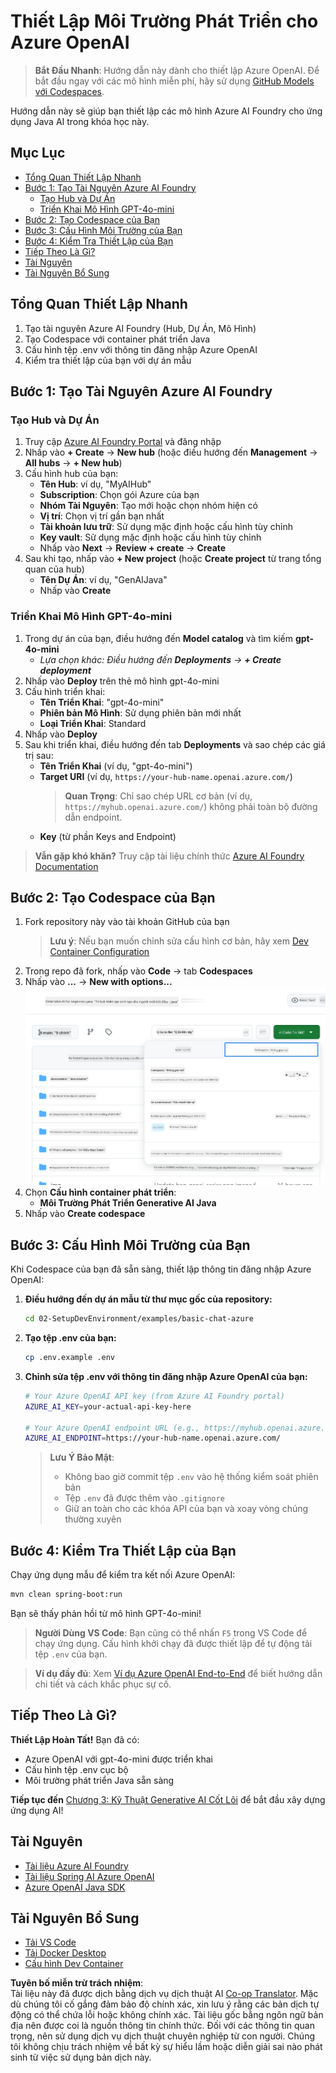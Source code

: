 <!--
CO_OP_TRANSLATOR_METADATA:
{
  "original_hash": "bfdb4b4eadbee3a59ef742439f58326a",
  "translation_date": "2025-07-27T13:18:18+00:00",
  "source_file": "02-SetupDevEnvironment/getting-started-azure-openai.md",
  "language_code": "vi"
}
-->
# Thiết Lập Môi Trường Phát Triển cho Azure OpenAI

> **Bắt Đầu Nhanh**: Hướng dẫn này dành cho thiết lập Azure OpenAI. Để bắt đầu ngay với các mô hình miễn phí, hãy sử dụng [GitHub Models với Codespaces](./README.md#quick-start-cloud).

Hướng dẫn này sẽ giúp bạn thiết lập các mô hình Azure AI Foundry cho ứng dụng Java AI trong khóa học này.

## Mục Lục

- [Tổng Quan Thiết Lập Nhanh](../../../02-SetupDevEnvironment)
- [Bước 1: Tạo Tài Nguyên Azure AI Foundry](../../../02-SetupDevEnvironment)
  - [Tạo Hub và Dự Án](../../../02-SetupDevEnvironment)
  - [Triển Khai Mô Hình GPT-4o-mini](../../../02-SetupDevEnvironment)
- [Bước 2: Tạo Codespace của Bạn](../../../02-SetupDevEnvironment)
- [Bước 3: Cấu Hình Môi Trường của Bạn](../../../02-SetupDevEnvironment)
- [Bước 4: Kiểm Tra Thiết Lập của Bạn](../../../02-SetupDevEnvironment)
- [Tiếp Theo Là Gì?](../../../02-SetupDevEnvironment)
- [Tài Nguyên](../../../02-SetupDevEnvironment)
- [Tài Nguyên Bổ Sung](../../../02-SetupDevEnvironment)

## Tổng Quan Thiết Lập Nhanh

1. Tạo tài nguyên Azure AI Foundry (Hub, Dự Án, Mô Hình)
2. Tạo Codespace với container phát triển Java
3. Cấu hình tệp .env với thông tin đăng nhập Azure OpenAI
4. Kiểm tra thiết lập của bạn với dự án mẫu

## Bước 1: Tạo Tài Nguyên Azure AI Foundry

### Tạo Hub và Dự Án

1. Truy cập [Azure AI Foundry Portal](https://ai.azure.com/) và đăng nhập
2. Nhấp vào **+ Create** → **New hub** (hoặc điều hướng đến **Management** → **All hubs** → **+ New hub**)
3. Cấu hình hub của bạn:
   - **Tên Hub**: ví dụ, "MyAIHub"
   - **Subscription**: Chọn gói Azure của bạn
   - **Nhóm Tài Nguyên**: Tạo mới hoặc chọn nhóm hiện có
   - **Vị trí**: Chọn vị trí gần bạn nhất
   - **Tài khoản lưu trữ**: Sử dụng mặc định hoặc cấu hình tùy chỉnh
   - **Key vault**: Sử dụng mặc định hoặc cấu hình tùy chỉnh
   - Nhấp vào **Next** → **Review + create** → **Create**
4. Sau khi tạo, nhấp vào **+ New project** (hoặc **Create project** từ trang tổng quan của hub)
   - **Tên Dự Án**: ví dụ, "GenAIJava"
   - Nhấp vào **Create**

### Triển Khai Mô Hình GPT-4o-mini

1. Trong dự án của bạn, điều hướng đến **Model catalog** và tìm kiếm **gpt-4o-mini**
   - *Lựa chọn khác: Điều hướng đến **Deployments** → **+ Create deployment***
2. Nhấp vào **Deploy** trên thẻ mô hình gpt-4o-mini
3. Cấu hình triển khai:
   - **Tên Triển Khai**: "gpt-4o-mini"
   - **Phiên bản Mô Hình**: Sử dụng phiên bản mới nhất
   - **Loại Triển Khai**: Standard
4. Nhấp vào **Deploy**
5. Sau khi triển khai, điều hướng đến tab **Deployments** và sao chép các giá trị sau:
   - **Tên Triển Khai** (ví dụ, "gpt-4o-mini")
   - **Target URI** (ví dụ, `https://your-hub-name.openai.azure.com/`) 
      > **Quan Trọng**: Chỉ sao chép URL cơ bản (ví dụ, `https://myhub.openai.azure.com/`) không phải toàn bộ đường dẫn endpoint.
   - **Key** (từ phần Keys and Endpoint)

> **Vẫn gặp khó khăn?** Truy cập tài liệu chính thức [Azure AI Foundry Documentation](https://learn.microsoft.com/azure/ai-foundry/how-to/create-projects?tabs=ai-foundry&pivots=hub-project)

## Bước 2: Tạo Codespace của Bạn

1. Fork repository này vào tài khoản GitHub của bạn
   > **Lưu ý**: Nếu bạn muốn chỉnh sửa cấu hình cơ bản, hãy xem [Dev Container Configuration](../../../.devcontainer/devcontainer.json)
2. Trong repo đã fork, nhấp vào **Code** → tab **Codespaces**
3. Nhấp vào **...** → **New with options...**
![tạo codespace với tùy chọn](../../../translated_images/codespaces.9945ded8ceb431a58e8bee7f212e8c62b55733b7e302fd58194fadc95472fa3c.vi.png)
4. Chọn **Cấu hình container phát triển**: 
   - **Môi Trường Phát Triển Generative AI Java**
5. Nhấp vào **Create codespace**

## Bước 3: Cấu Hình Môi Trường của Bạn

Khi Codespace của bạn đã sẵn sàng, thiết lập thông tin đăng nhập Azure OpenAI:

1. **Điều hướng đến dự án mẫu từ thư mục gốc của repository:**
   ```bash
   cd 02-SetupDevEnvironment/examples/basic-chat-azure
   ```

2. **Tạo tệp .env của bạn:**
   ```bash
   cp .env.example .env
   ```

3. **Chỉnh sửa tệp .env với thông tin đăng nhập Azure OpenAI của bạn:**
   ```bash
   # Your Azure OpenAI API key (from Azure AI Foundry portal)
   AZURE_AI_KEY=your-actual-api-key-here
   
   # Your Azure OpenAI endpoint URL (e.g., https://myhub.openai.azure.com/)
   AZURE_AI_ENDPOINT=https://your-hub-name.openai.azure.com/
   ```

   > **Lưu Ý Bảo Mật**: 
   > - Không bao giờ commit tệp `.env` vào hệ thống kiểm soát phiên bản
   > - Tệp `.env` đã được thêm vào `.gitignore`
   > - Giữ an toàn cho các khóa API của bạn và xoay vòng chúng thường xuyên

## Bước 4: Kiểm Tra Thiết Lập của Bạn

Chạy ứng dụng mẫu để kiểm tra kết nối Azure OpenAI:

```bash
mvn clean spring-boot:run
```

Bạn sẽ thấy phản hồi từ mô hình GPT-4o-mini!

> **Người Dùng VS Code**: Bạn cũng có thể nhấn `F5` trong VS Code để chạy ứng dụng. Cấu hình khởi chạy đã được thiết lập để tự động tải tệp `.env` của bạn.

> **Ví dụ đầy đủ**: Xem [Ví dụ Azure OpenAI End-to-End](./examples/basic-chat-azure/README.md) để biết hướng dẫn chi tiết và cách khắc phục sự cố.

## Tiếp Theo Là Gì?

**Thiết Lập Hoàn Tất!** Bạn đã có:
- Azure OpenAI với gpt-4o-mini được triển khai
- Cấu hình tệp .env cục bộ
- Môi trường phát triển Java sẵn sàng

**Tiếp tục đến** [Chương 3: Kỹ Thuật Generative AI Cốt Lõi](../03-CoreGenerativeAITechniques/README.md) để bắt đầu xây dựng ứng dụng AI!

## Tài Nguyên

- [Tài liệu Azure AI Foundry](https://learn.microsoft.com/azure/ai-services/)
- [Tài liệu Spring AI Azure OpenAI](https://docs.spring.io/spring-ai/reference/api/clients/azure-openai-chat.html)
- [Azure OpenAI Java SDK](https://learn.microsoft.com/java/api/overview/azure/ai-openai-readme)

## Tài Nguyên Bổ Sung

- [Tải VS Code](https://code.visualstudio.com/Download)
- [Tải Docker Desktop](https://www.docker.com/products/docker-desktop)
- [Cấu hình Dev Container](../../../.devcontainer/devcontainer.json)

**Tuyên bố miễn trừ trách nhiệm**:  
Tài liệu này đã được dịch bằng dịch vụ dịch thuật AI [Co-op Translator](https://github.com/Azure/co-op-translator). Mặc dù chúng tôi cố gắng đảm bảo độ chính xác, xin lưu ý rằng các bản dịch tự động có thể chứa lỗi hoặc không chính xác. Tài liệu gốc bằng ngôn ngữ bản địa nên được coi là nguồn thông tin chính thức. Đối với các thông tin quan trọng, nên sử dụng dịch vụ dịch thuật chuyên nghiệp từ con người. Chúng tôi không chịu trách nhiệm về bất kỳ sự hiểu lầm hoặc diễn giải sai nào phát sinh từ việc sử dụng bản dịch này.